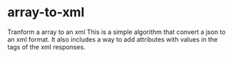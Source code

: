 # array-to-xml
Tranform a array to an xml
This is a simple algorithm that convert a json to an xml format.
It also includes a way to add attributes with values in the tags of the xml responses.
